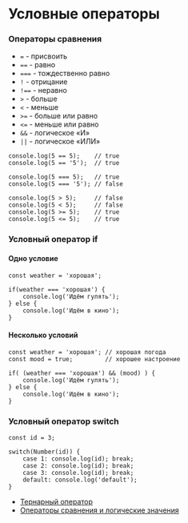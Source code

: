 # Условные операторы

<!-- xxxxxxxxxxxxxxxxxxxxxxxxxxxxxxxxxxxxxxxxxxxxxxxxxxxxxxx -->
### Операторы сравнения
<!-- xxxxxxxxxxxxxxxxxxxxxxxxxxxxxxxxxxxxxxxxxxxxxxxxxxxxxxx -->
- `=` - присвоить
- `==` - равно
- `===` - тождественно равно
- `!` - отрицание
- `!==` - неравно
- `>` - больше
- `<` - меньше
- `>=` - больше или равно
- `<=` - меньше или равно
- `&&` - логическое «И» 
- `||` - логическое «ИЛИ»


```js:no-line-numbers
console.log(5 == 5);    // true
console.log(5 == '5');  // true

console.log(5 === 5);   // true
console.log(5 === '5'); // false

console.log(5 > 5);     // false
console.log(5 < 5);     // false
console.log(5 >= 5);    // true
console.log(5 <= 5);    // true
```

<!-- xxxxxxxxxxxxxxxxxxxxxxxxxxxxxxxxxxxxxxxxxxxxxxxxxxxxxxx -->
### Условный оператор if
<!-- xxxxxxxxxxxxxxxxxxxxxxxxxxxxxxxxxxxxxxxxxxxxxxxxxxxxxxx -->

<!------------------------------------------------------------->
#### Одно условие
<!------------------------------------------------------------->
```js:no-line-numbers
const weather = 'хорошая';

if(weather === 'хорошая') {
	console.log('Идём гулять');
} else {
	console.log('Идём в кино');
}
```

<!------------------------------------------------------------->
#### Несколько условий
<!------------------------------------------------------------->
```js:no-line-numbers
const weather = 'хорошая'; // хорошая погода
const mood = true;         // хорошее настроение

if( (weather === 'хорошая') && (mood) ) {
    console.log('Идём гулять');
} else {
    console.log('Идём в кино');
}
```

<!-- xxxxxxxxxxxxxxxxxxxxxxxxxxxxxxxxxxxxxxxxxxxxxxxxxxxxxxx -->
### Условный оператор switch
<!-- xxxxxxxxxxxxxxxxxxxxxxxxxxxxxxxxxxxxxxxxxxxxxxxxxxxxxxx -->
```js:no-line-numbers
const id = 3;

switch(Number(id)) {
	case 1: console.log(id); break;
	case 2: console.log(id); break;
	case 3: console.log(id); break;
	default: console.log('default');
}
```


- [Тернарный оператор](https://learn.javascript.ru/ifelse#operator-voprositelnyy-znak)
- [Операторы сравнения и логические значения](https://learn.javascript.ru/comparison)
